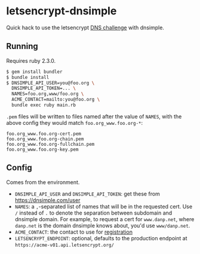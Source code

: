 # letsencrypt-dnsimple

Quick hack to use the letsencrypt [DNS challenge](https://letsencrypt.github.io/acme-spec/#rfc.section.7.4) with dnsimple.

## Running

Requires ruby 2.3.0.

```bash
$ gem install bundler
$ bundle install
$ DNSIMPLE_API_USER=you@foo.org \
  DNSIMPLE_API_TOKEN=... \
  NAMES=foo.org,www/foo.org \
  ACME_CONTACT=mailto:you@foo.org \
  bundle exec ruby main.rb
```

`.pem` files will be written to files named after the value of `NAMES`, with the above config they would match `foo.org_www.foo.org-*`:

```
foo.org_www.foo.org-cert.pem
foo.org_www.foo.org-chain.pem
foo.org_www.foo.org-fullchain.pem
foo.org_www.foo.org-key.pem
```

## Config

Comes from the environment.

* `DNSIMPLE_API_USER` and `DNSIMPLE_API_TOKEN`: get these from https://dnsimple.com/user
* `NAMES`: a `,`-separated list of names that will be in the requested cert. Use `/` instead of `.` to denote the separation between subdomain and dnsimple domain. For example, to request a cert for `www.danp.net`, where `danp.net` is the domain dnsimple knows about, you'd use `www/danp.net`.
* `ACME_CONTACT`: the contact to use for [registration](https://letsencrypt.github.io/acme-spec/#rfc.section.6.3)
* `LETSENCRYPT_ENDPOINT`: optional, defaults to the production endpoint at `https://acme-v01.api.letsencrypt.org/`
